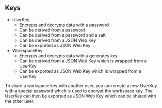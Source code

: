 ## Keys

- UserKey
  - Encrypts and decrypts data with a password
  - Can be derived from a password
  - Can be derived from a password and a salt
  - Can be derived from a JSON Web Key
  - Can be exported as JSON Web Key
- WorkspaceKey
  - Encrypts and decrypts data with a generatey key
  - Can be derived from a JSON Web Key which is wrapped from a UserKey   
  - Can be exported as JSON Web Key which is wrapped from a UserKey


To share a workspace key with another user, you can create a new UserKey with a special password which is used to encrypt the workspace key. The UserKey can then be exported as JSON Web Key which can be shared with the other user.
